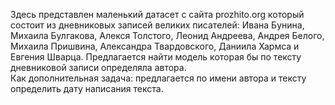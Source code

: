 Здесь представлен маленький датасет с сайта prozhito.org который состоит из дневниковых записей великих писателей:
Ивана Бунина, Михаила Булгакова, Алекся Толстого, Леонид Андреева, Андрея Белого, Михаила Пришвина, Александра Твардовского, Даниила Хармса и Евгения Шварца.
Предлагается найти модель которая бы по тексту дневниковой записи определяла автора.  
Как дополнительная задача: предлагается по имени автора и тексту определить дату написания текста.